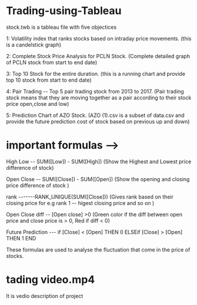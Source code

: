# Trading-using-Tableau
stock.twb is a tableau file with five objectices

1: Volatility index that ranks stocks based on intraday price movements. (this is a candelstick graph)

2: Complete Stock Price Analysis for PCLN Stock. (Complete detailed graph of PCLN stock from start to end date)

3: Top 10 Stock for the entire duration. (this is a running chart and provide top 10 stock from start to end date)

4: Pair Trading -- Top 5 pair trading stock from 2013 to 2017. (Pair trading stock means that they are moving together as a pair according to their stock price open,close and low)

5: Prediction Chart of AZO Stock. (AZO (1).csv is a subset of data.csv and provide the future prediction cost of stock based on previous up and down)

# important formulas --> 
 High Low -- SUM([Low]) - SUM([High])   (Show the Highest and Lowest price difference of stock)
 
 Open Close -- SUM([Close]) - SUM([Open])  (Show the opening and closing price difference of stock )
 
 rank -------RANK_UNIQUE(SUM([Close]))  (Gives rank based on their closing price for e.g rank 1 -- higest closing price and so on )
 
 Open Close diff -- [Open close] >0  (Green color if the diff between open price and close price is > 0,  Red if diff < 0)
 
 Future Prediction --- if [Close] < [Open] THEN 0 ELSEif [Close] > [Open] THEN 1 END
 
 These formulas are used to analyse the fluctuation that come in the price of stocks.
 
 # tading video.mp4
 It is vedio description of project
